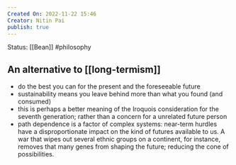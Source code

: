 ```yaml
---
Created On: 2022-11-22 15:46
Creator: Nitin Pai
publish: true
---
```


Status: [[Bean]] #philosophy 

## An alternative to [[long-termism]]
- do the best you can for the present and the foreseeable future
- sustainability means you leave behind more than what you found (and consumed)
- this is perhaps a better meaning of the Iroquois consideration for the seventh generation; rather than a concern for a unrelated future person 
- path dependence is a factor of complex systems: near-term hurdles have a disproportionate impact on the kind of futures available to us. A war that wipes out several ethnic groups on a continent, for instance, removes that many genes from shaping the future; reducing the cone of possibilities. 